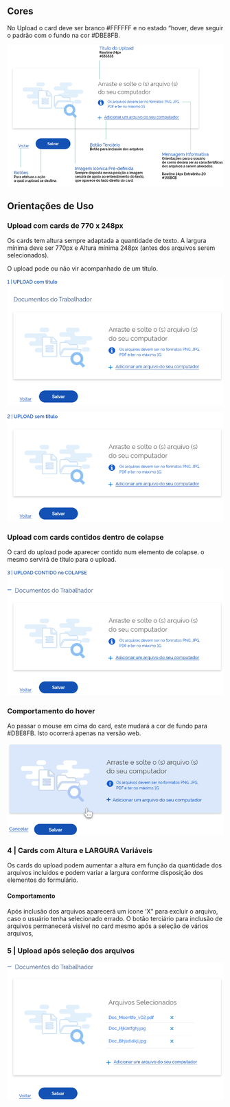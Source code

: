 ## Cores

No Upload o card deve ser branco #FFFFFF e no estado “hover, deve seguir o padrão com o fundo na cor #DBE8FB.

![Upload Cores](imagens/upload-cores.png)

## Orientações de Uso

### Upload com cards de 770 x 248px

Os cards tem altura sempre adaptada a quantidade de texto. A largura mínima deve ser 770px e Altura mínima 248px (antes dos arquivos serem selecionados).

O upload pode ou não vir acompanhado de um título.

![Upload Uso](imagens/upload-orientacoes-com-titulo.png)

![Upload Uso](imagens/upload-orientacoes-sem-titulo.png)

### Upload com cards contidos dentro de colapse

O card do upload pode aparecer contido num elemento de colapse. o mesmo servirá de título para o upload.

![Upload Uso](imagens/upload-contido-colapse.png)

### Comportamento do hover

Ao passar o mouse em cima do card, este mudará a cor de fundo para #DBE8FB. Isto ocorrerá apenas na versão web.

![Upload Uso](imagens/upload-contido-hover.png)

### 4 | Cards com Altura e LARGURA Variáveis

Os cards do upload podem aumentar a altura em função da quantidade dos arquivos incluídos e podem variar a largura
conforme disposição dos elementos do formulário.

#### Comportamento

Após inclusão dos arquivos aparecerá um ícone ‘X” para excluir o arquivo, caso o usuário tenha selecionado errado. O botão terciário para inclusão de arquivos permanecerá visível no card mesmo após a seleção de vários arquivos,

### 5 | Upload após seleção dos arquivos

![Upload Uso](imagens/upload-selecao-varios-arquivos.png)
